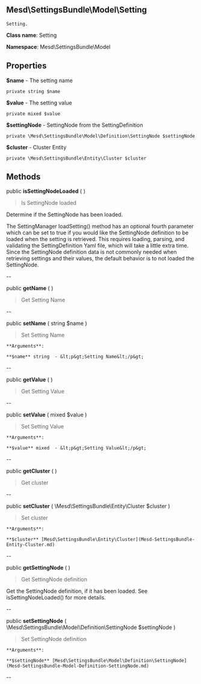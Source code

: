 Mesd\SettingsBundle\Model\Setting
---------------

    Setting.

    


**Class name**: Setting

**Namespace**: Mesd\SettingsBundle\Model









Properties
----------


**$name** - The setting name



    private string $name






**$value** - The setting value



    private mixed $value






**$settingNode** - SettingNode from the SettingDefinition



    private \Mesd\SettingsBundle\Model\Definition\SettingNode $settingNode






**$cluster** - Cluster Entity



    private \Mesd\SettingsBundle\Entity\Cluster $cluster






Methods
-------


public **isSettingNodeLoaded** (  )


> Is SettingNode loaded

Determine if the SettingNode has been loaded.

The SettingManager loadSetting() method has an optional fourth parameter
which can be set to true if you would like the SettingNode definition to
be loaded when the setting is retrieved. This requires loading, parsing,
and validating the SettingDefinition Yaml file, which will take a little
extra time. Since the SettingNode definition data is not commonly needed
when retrieving settings and their values, the default behavior is to
not loaded the SettingNode.







--


public **getName** (  )


> Get Setting Name









--


public **setName** ( string $name )


> Set Setting Name








    **Arguments**:

    **$name** string  - &lt;p&gt;Setting Name&lt;/p&gt;


--


public **getValue** (  )


> Get Setting Value









--


public **setValue** ( mixed $value )


> Set Setting Value








    **Arguments**:

    **$value** mixed  - &lt;p&gt;Setting Value&lt;/p&gt;


--


public **getCluster** (  )


> Get cluster









--


public **setCluster** ( \Mesd\SettingsBundle\Entity\Cluster $cluster )


> Set cluster








    **Arguments**:

    **$cluster** [Mesd\SettingsBundle\Entity\Cluster](Mesd-SettingsBundle-Entity-Cluster.md) 


--


public **getSettingNode** (  )


> Get SettingNode definition

Get the SettingNode definition, if it has been loaded. See
isSettingNodeLoaded() for more details.







--


public **setSettingNode** ( \Mesd\SettingsBundle\Model\Definition\SettingNode $settingNode )


> Set SettingNode definition








    **Arguments**:

    **$settingNode** [Mesd\SettingsBundle\Model\Definition\SettingNode](Mesd-SettingsBundle-Model-Definition-SettingNode.md) 


--

